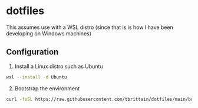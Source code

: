# dotfiles

This assumes use with a WSL distro (since that is is how I have been developing on Windows machines)

## Configuration

1. Install a Linux distro such as Ubuntu

```bash
wsl --install -d Ubuntu
```

2. Bootstrap the environment

```bash
curl -fsSL https://raw.githubusercontent.com/tbrittain/dotfiles/main/bootstrap/install.sh | bash
```
